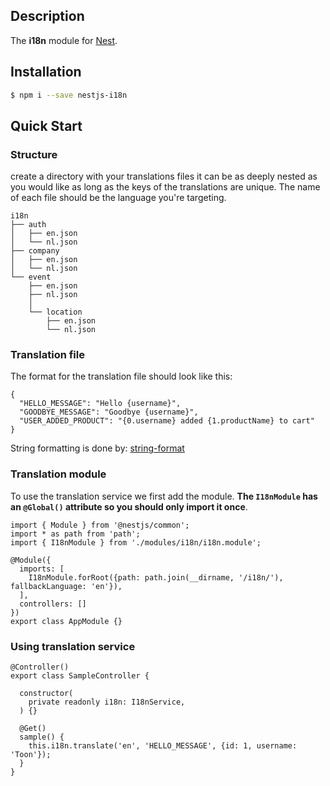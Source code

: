 ## Description

The **i18n** module for [Nest](https://github.com/nestjs/nest).

## Installation

```bash
$ npm i --save nestjs-i18n
```

## Quick Start

### Structure
create a directory with your translations files it can be as deeply nested as you would like as long as the keys of the translations are unique. The name of each file should be the language you're targeting.
```
i18n
├── auth
│   ├── en.json
│   └── nl.json
├── company
│   ├── en.json
│   └── nl.json
└── event
    ├── en.json
    ├── nl.json
    │
    └── location
        ├── en.json
        └── nl.json
```
### Translation file
The format for the translation file should look like this:
```
{
  "HELLO_MESSAGE": "Hello {username}",
  "GOODBYE_MESSAGE": "Goodbye {username}",
  "USER_ADDED_PRODUCT": "{0.username} added {1.productName} to cart"
}
```
String formatting is done by: [string-format](https://github.com/davidchambers/string-format)
### Translation module
To use the translation service we first add the module. **The `I18nModule` has an `@Global()` attribute so you should only import it once**.
```
import { Module } from '@nestjs/common';
import * as path from 'path';
import { I18nModule } from './modules/i18n/i18n.module';

@Module({
  imports: [
    I18nModule.forRoot({path: path.join(__dirname, '/i18n/'), fallbackLanguage: 'en'}),
  ],
  controllers: []
})
export class AppModule {}

```
### Using translation service
```
@Controller()
export class SampleController {

  constructor(
    private readonly i18n: I18nService,
  ) {}

  @Get()
  sample() {
    this.i18n.translate('en', 'HELLO_MESSAGE', {id: 1, username: 'Toon'});
  }
}
```
